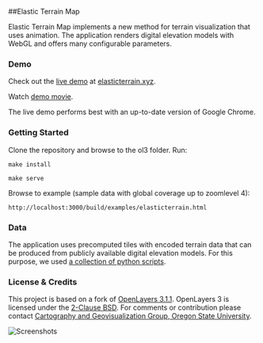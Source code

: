 ##Elastic Terrain Map

Elastic Terrain Map implements a new method for terrain visualization that uses animation.
The application renders digital elevation models with WebGL and offers many configurable parameters.

### Demo

Check out the [live demo](http://elasticterrain.xyz) at [elasticterrain.xyz](http://elasticterrain.xyz). 

Watch [demo movie](https://vimeo.com/140798332).

The live demo performs best with an up-to-date version of Google Chrome.

### Getting Started

Clone the repository and browse to the ol3 folder. Run:

```
make install
```

```
make serve
```

Browse to example (sample data with global coverage up to zoomlevel 4): 

```
http://localhost:3000/build/examples/elasticterrain.html
```

### Data

The application uses precomputed tiles with encoded terrain data that can be produced from publicly available digital elevation models. For this purpose, we used [a collection of python scripts](https://github.com/buddebej/dem2tiles).

### License & Credits

This project is based on a fork of [OpenLayers 3.1.1](https://github.com/openlayers/ol3). 
OpenLayers 3 is licensed under the [2-Clause BSD](https://tldrlegal.com/license/bsd-2-clause-license-(freebsd)).
For comments or contribution please contact [Cartography and Geovisualization Group, Oregon State University](http://cartography.oregonstate.edu/).

![Screenshots](https://raw.github.com/buddebej/elasticterrain/master/elastic_terrain_screenshot_01.jpg) 
